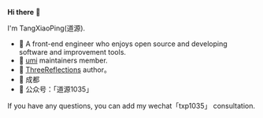**Hi there** 👋

I'm TangXiaoPing(道源).

- 🍒 A front-end engineer who enjoys open source and developing software and improvement tools.
- 🍉 [umi](https://github.com/umijs/umi) maintainers member.
- 🍋 [ThreeReflections](https://tr.imtxp.cn/) author。
- 📍 成都
- 🍑 公众号：「道源1035」

If you have any questions, you can add my wechat「txp1035」 consultation. 
